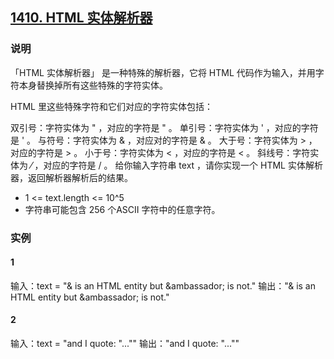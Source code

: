 ## [1410. HTML 实体解析器](https://leetcode-cn.com/problems/html-entity-parser/)

### 说明
「HTML 实体解析器」 是一种特殊的解析器，它将 HTML 代码作为输入，并用字符本身替换掉所有这些特殊的字符实体。

HTML 里这些特殊字符和它们对应的字符实体包括：

双引号：字符实体为 &quot; ，对应的字符是 " 。
单引号：字符实体为 &apos; ，对应的字符是 ' 。
与符号：字符实体为 &amp; ，对应对的字符是 & 。
大于号：字符实体为 &gt; ，对应的字符是 > 。
小于号：字符实体为 &lt; ，对应的字符是 < 。
斜线号：字符实体为 &frasl; ，对应的字符是 / 。
给你输入字符串 text ，请你实现一个 HTML 实体解析器，返回解析器解析后的结果。

* 1 <= text.length <= 10^5
* 字符串可能包含 256 个ASCII 字符中的任意字符。

### 实例
#### 1
输入：text = "&amp; is an HTML entity but &ambassador; is not."
输出："& is an HTML entity but &ambassador; is not."

#### 2
输入：text = "and I quote: &quot;...&quot;"
输出："and I quote: \"...\""